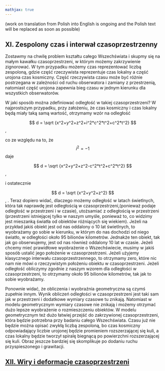 ```yaml
---
mathjax: true
---
```

(work on translation from Polish into English is ongoing and the Polish text will be replaced as soon as possible)

## XI. Zespolony czas i interwał czasoprzestrzenny

Zostawmy na chwilę problem kształtu całego Wszechświata i skupmy się na małym kawałku czasoprzestrzeni,
w którym możemy zakrzywienie zignorować. W tym przypadku możemy czas reprezentować liczbą zespoloną,
gdzie część rzeczywista reprezentuje czas lokalny a część urojona czas kosmiczny.
Część rzeczywista czasu może być różnie postrzegana w zależności od ruchu obserwatora i zamiany z przestrzenią,
natomiast część urojona zapewnia bieg czasu w jednym kierunku dla wszystkich obserwatorów.

W jaki sposób można zdefiniować odległość w takiej czasoprzestrzeni?
W najprostszym przypadku, przy założeniu, że czas kosmiczny i czas lokalny będą miały taką samą wartość,
otrzymamy wzór na odległość
	
$$ d = \sqrt {x^2+y^2+z^2+i^2*c^2*t^2+c^2*t^2}  $$,

co ze względu na to, że $$ i^2 = -1 $$  daje

$$ d = \sqrt {x^2+y^2+z^2-c^2*t^2+c^2*t^2}  $$,

i ostatecznie

$$ d = \sqrt {x^2+y^2+z^2}  $$,
	.
Teraz dopiero widać, dlaczego możemy odległość w latach świetlnych,
która tak naprawdę jest odległością w czasoprzestrzeni,(ponieważ podaje odległość w przestrzeni i w czasie),
utożsamiać z odległością w przestrzeni (przestrzeni istniejącej tylko w naszym umyśle, ponieważ to,
co widzimy jest mieszanką światła od obiektów różniących się wiekiem).
Jeżeli na przykład jakiś obiekt jest od nas oddalony o 10 lat świetlnych,
to wyobrażamy go sobie w kierunku, w którym do nas dochodzi od niego światło,
w odległości około 95 bilionów kilometrów. Jednakże ten obiekt, tak jak go obserwujemy,
jest od nas również oddalony 10 lat w czasie. Jeżeli chcemy mieć prawidłowe wyobrażenie o Wszechświecie,
musimy w jakiś sposób ustalić jego położenie w czasoprzestrzeni.
Jeżeli użyjemy klasycznego interwału czasoprzestrzennego, to otrzymamy zero,
które nic nam nie mówi o rzeczywistym położeniu obiektu w czasoprzestrzeni.
Jeżeli odległość obliczymy zgodnie z naszym wzorem dla odległości w czasoprzestrzeni,
to otrzymamy około 95 bilionów kilometrów, tak jak to sobie wyobrażamy.

Ponownie widać, że obliczenia i wyobraźnia geometryczna są czymś zupełnie innym.
Wynik obliczeń odległości w czasoprzestrzeni jest taki sam jak w przestrzeni
i dodatkowe wymiary czasowe tu znikają. Natomiast w modelu geometrycznym wymiary czasowe nie znikają
i możemy otrzymać dużo lepsze wyobrażenie o rozmieszczeniu obiektów.
W modelu geometrycznym też dużo łatwiej przejść do zakrzywionej czasoprzestrzeni,
która będzie potrzebna przy badaniu całego Wszechświata.
Czasu już nie będzie można opisać zwykłą liczbą zespoloną, bo czas kosmiczny odpowiadający liczbie urojonej
będzie promieniem rozszerzającej się kuli, a czas lokalny będzie tworzył spiralę
biegnącą po powierzchni rozszerzającej się kuli.
Obraz jeszcze bardziej się skomplikuje po dodaniu ruchu przyspieszonego i grawitacji.

## [XII. Wiry i deformacje czasoprzestrzeni](rozdzial12) 
